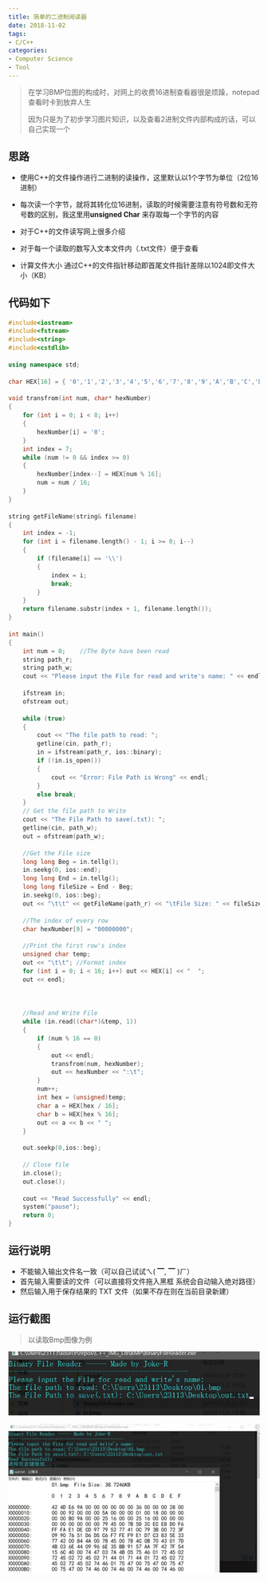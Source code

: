 ```yaml
---
title: 简单的二进制阅读器
date: 2018-11-02
tags: 
- C/C++
categories: 
- Computer Science
- Tool
---
```


> 在学习BMP位图的构成时，对网上的收费16进制查看器很是烦躁，notepad查看时卡到放弃人生
>
> 因为只是为了初步学习图片知识，以及查看2进制文件内部构成的话，可以自己实现一个

## 思路

- 使用C++的文件操作进行二进制的读操作，这里默认以1个字节为单位（2位16进制）

- 每次读一个字节，就将其转化位16进制，读取的时候需要注意有符号数和无符号数的区别，我这里用**unsigned Char** 来存取每一个字节的内容

- 对于C++的文件读写网上很多介绍

- 对于每一个读取的数写入文本文件内（.txt文件）便于查看

- 计算文件大小 通过C++的文件指针移动即首尾文件指针差除以1024即文件大小（KB）

<!-- more -->

## 代码如下

```c++
#include<iostream>
#include<fstream>
#include<string>
#include<cstdlib>

using namespace std;

char HEX[16] = { '0','1','2','3','4','5','6','7','8','9','A','B','C','D','E','F' };

void transfrom(int num, char* hexNumber)
{
	for (int i = 0; i < 8; i++)
	{
		hexNumber[i] = '0';
	}
	int index = 7;
	while (num != 0 && index >= 0)
	{
		hexNumber[index--] = HEX[num % 16];
		num = num / 16;
	}
}

string getFileName(string& filename)
{
	int index = -1;
	for (int i = filename.length() - 1; i >= 0; i--)
	{
		if (filename[i] == '\\')
		{
			index = i;
			break;
		}
	}
	return filename.substr(index + 1, filename.length());
}

int main()
{
	int num = 0;    //The Byte have been read
	string path_r;
	string path_w;
	cout << "Please input the File for read and write's name: " << endl;

	ifstream in;
	ofstream out;

	while (true)
	{
		cout << "The file path to read: ";
		getline(cin, path_r);
		in = ifstream(path_r, ios::binary);
		if (!in.is_open())
		{
			cout << "Error: File Path is Wrong" << endl;
		}
		else break;
	}
	// Get the file path to Write
	cout << "The File Path to save(.txt): ";
	getline(cin, path_w);
	out = ofstream(path_w);

	//Get the File size
	long long Beg = in.tellg();
	in.seekg(0, ios::end);
	long long End = in.tellg();
	long long fileSize = End - Beg;
	in.seekg(0, ios::beg);
	out << "\t\t" << getFileName(path_r) << "\tFile Size: " << fileSize / 1024.0 << 	"KB" << endl << endl;

	//The index of every row
	char hexNumber[9] = "00000000";

	//Print the first row's index
	unsigned char temp;
	out << "\t\t"; //Format index
	for (int i = 0; i < 16; i++) out << HEX[i] << "  ";
	out << endl;



	//Read and Write File
	while (in.read((char*)&temp, 1))
	{
		if (num % 16 == 0)
		{
			out << endl;
			transfrom(num, hexNumber);
			out << hexNumber << ":\t";
		}
		num++;
		int hex = (unsigned)temp;
		char a = HEX[hex / 16];
		char b = HEX[hex % 16];
		out << a << b << " ";
	}

	out.seekp(0,ios::beg);
	
	// Close file
	in.close();
	out.close();

	cout << "Read Successfully" << endl;
	system("pause");
	return 0;
}
```

## 运行说明

- 不能输入输出文件名一致（可以自己试试ㄟ( ▔, ▔ )ㄏ）
- 首先输入需要读的文件（可以直接将文件拖入黑框 系统会自动输入绝对路径）
- 然后输入用于保存结果的 TXT 文件（如果不存在则在当前目录新建）

## 运行截图

> 以读取Bmp图像为例

![](/assets/ArticleImg/2018/BinaryInput.jpg)

![](/assets/ArticleImg/2018/BinaryOutput.jpg)